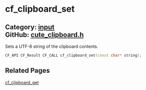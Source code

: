 [](../header.md ':include')

# cf_clipboard_set

Category: [input](/api_reference?id=input)  
GitHub: [cute_clipboard.h](https://github.com/RandyGaul/cute_framework/blob/master/include/cute_clipboard.h)  
---

Sets a UTF-8 string of the clipboard contents.

```cpp
CF_API CF_Result CF_CALL cf_clipboard_set(const char* string);
```

## Related Pages

[cf_clipboard_get](/input/cf_clipboard_get.md)  
